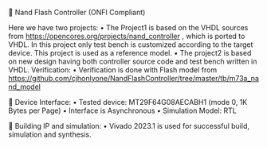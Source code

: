 	Nand Flash Controller (ONFI Compliant)

Here we have two projects:
•	The Project1 is based on the VHDL sources from https://opencores.org/projects/nand_controller , which is ported to VHDL. In this project only test bench is customized according to the target device. This project is used as a reference model.
•	The project2 is based on new design having both controller source code and test bench written in VHDL. 
Verification:
•	Verification is done with Flash model from https://github.com/cjhonlyone/NandFlashController/tree/master/tb/m73a_nand_model

	Device Interface:
•	Tested device: MT29F64G08AECABH1 (mode 0, 1K Bytes per Page)
•	Interface is Asynchronous 
•	Simulation Model: RTL

	Building IP and simulation:
•	Vivado 2023.1 is used for successful build, simulation and synthesis.




